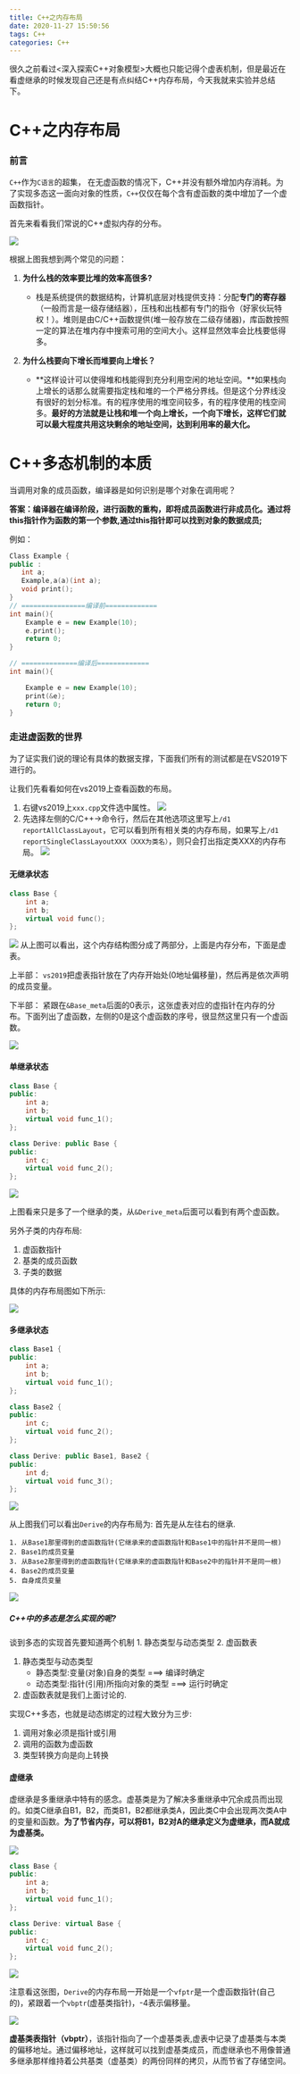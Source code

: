```yaml
---
title: C++之内存布局
date: 2020-11-27 15:50:56
tags: C++
categories: C++
---
```


很久之前看过<深入探索C++对象模型>大概也只能记得个虚表机制，但是最近在看虚继承的时候发现自己还是有点纠结C++内存布局，今天我就来实验并总结下。

<!--more-->

# C++之内存布局

### 前言

`C++`作为`C语言`的超集， 在无虚函数的情况下，C++并没有额外增加内存消耗。为了实现多态这一面向对象的性质，`C++`仅仅在每个含有虚函数的类中增加了一个虚函数指针。



首先来看看我们常说的C++虚拟内存的分布。

![](https://wooyooyoo-photo.oss-cn-hangzhou.aliyuncs.com/blog/2020/11/stack_heap.png)

根据上图我想到两个常见的问题：

1. **为什么栈的效率要比堆的效率高很多?**

   - 栈是系统提供的数据结构，计算机底层对栈提供支持：分配**专门的寄存器**（一般而言是一级存储结器），压栈和出栈都有专门的指令（好家伙玩特权！）。堆则是由C/C++函数提供(堆一般存放在二级存储器)，库函数按照一定的算法在堆内存中搜索可用的空间大小。这样显然效率会比栈要低得多。

     

2. **为什么栈要向下增长而堆要向上增长？**

   - **这样设计可以使得堆和栈能得到充分利用空闲的地址空间。**如果栈向上增长的话那么就需要指定栈和堆的一个严格分界线。但是这个分界线没有很好的划分标准。有的程序使用的堆空间较多，有的程序使用的栈空间多。**最好的方法就是让栈和堆一个向上增长，一个向下增长，这样它们就可以最大程度共用这块剩余的地址空间，达到利用率的最大化。**

# C++多态机制的本质

当调用对象的成员函数，编译器是如何识别是哪个对象在调用呢？



**答案：编译器在编译阶段，进行函数的重构，即将成员函数进行非成员化。通过将this指针作为函数的第一个参数,通过this指针即可以找到对象的数据成员;**



例如：

```C++
Class Example {
public :
   int a;
   Example,a(a)(int a);
   void print();
}
// ================编译前=============
int main(){
    Example e = new Example(10);
    e.print();
    return 0;
}

// ==============编译后=============
int main(){

    Example e = new Example(10);
    print(&e);
    return 0;
}
```

### 走进虚函数的世界

为了证实我们说的理论有具体的数据支撑，下面我们所有的测试都是在VS2019下进行的。



让我们先看看如何在vs2019上查看函数的布局。

1. 右键vs2019上`xxx.cpp`文件选中属性。
   ![](https://wooyooyoo-photo.oss-cn-hangzhou.aliyuncs.com/blog/2020/11/Snipaste_2020-11-27_11-10-09.png)
2. 先选择左侧的C/C++->命令行，然后在其他选项这里写上`/d1 reportAllClassLayout`，它可以看到所有相关类的内存布局，如果写上`/d1 reportSingleClassLayoutXXX（XXX为类名）`，则只会打出指定类XXX的内存布局。
   ![](https://wooyooyoo-photo.oss-cn-hangzhou.aliyuncs.com/blog/2020/11/Snipaste_2020-11-27_11-11-30.png)

#### 无继承状态

```C++
class Base {
	int a;
	int b;
	virtual void func();
};
```

![](https://wooyooyoo-photo.oss-cn-hangzhou.aliyuncs.com/blog/2020/11/Snipaste_2020-11-27_11-17-42.png)
从上图可以看出，这个内存结构图分成了两部分，上面是内存分布，下面是虚表。

上半部： `vs2019`把虚表指针放在了内存开始处(0地址偏移量)，然后再是依次声明的成员变量。

下半部： 紧跟在`&Base_meta`后面的0表示，这张虚表对应的虚指针在内存的分布。下面列出了虚函数，左侧的0是这个虚函数的序号，很显然这里只有一个虚函数。

![](https://wooyooyoo-photo.oss-cn-hangzhou.aliyuncs.com/blog/2020/11/vptr.png)

#### 单继承状态

```C++
class Base {
public:
	int a;
	int b;
	virtual void func_1();
};

class Derive: public Base {
public:
	int c;
	virtual void func_2();
};
```

![](https://wooyooyoo-photo.oss-cn-hangzhou.aliyuncs.com/blog/2020/11/Snipaste_2020-11-27_14-22-02.png)

上图看来只是多了一个继承的类，从`&Derive_meta`后面可以看到有两个虚函数。

另外子类的内存布局:

1. 虚函数指针
2. 基类的成员函数
3. 子类的数据

具体的内存布局图如下所示:

![](https://wooyooyoo-photo.oss-cn-hangzhou.aliyuncs.com/blog/2020/11/vptr2.png)

#### 多继承状态

```C++
class Base1 {
public:
	int a;
	int b;
	virtual void func_1();
};

class Base2 {
public:
	int c;
	virtual void func_2();
};

class Derive: public Base1, Base2 {
public:
	int d;
	virtual void func_3();
};
```

![](https://wooyooyoo-photo.oss-cn-hangzhou.aliyuncs.com/blog/2020/11/Snipaste_2020-11-27_14-41-42.png)

从上图我们可以看出`Derive`的内存布局为: 首先是从左往右的继承.

```
1. 从Base1那里得到的虚函数指针(它继承来的虚函数指针和Base1中的指针并不是同一根)
2. Base1的成员变量
3. 从Base2那里得到的虚函数指针(它继承来的虚函数指针和Base2中的指针并不是同一根)
4. Base2的成员变量
5. 自身成员变量
```

![](https://wooyooyoo-photo.oss-cn-hangzhou.aliyuncs.com/blog/2020/11/v_ptr3.png)

##### C++中的多态是怎么实现的呢?

谈到多态的实现首先要知道两个机制 1. 静态类型与动态类型 2. 虚函数表

1. 静态类型与动态类型
   - 静态类型:变量(对象)自身的类型 ===> 编译时确定
   - 动态类型:指针(引用)所指向对象的类型 ===> 运行时确定
2. 虚函数表就是我们上面讨论的.

实现C++多态，也就是动态绑定的过程大致分为三步: 

1. 调用对象必须是指针或引用 
2. 调用的函数为虚函数  
3. 类型转换方向是向上转换



####  虚继承

虚继承是多重继承中特有的感念。虚基类是为了解决多重继承中冗余成员而出现的。如类C继承自B1，B2，而类B1，B2都继承类A，因此类C中会出现两次类A中的变量和函数。**为了节省内存，可以将B1，B2对A的继承定义为虚继承，而A就成为虚基类。**

![](https://wooyooyoo-photo.oss-cn-hangzhou.aliyuncs.com/blog/2020/11/v_hire.png)



```C++
class Base {
public:
	int a;
	int b;
	virtual void func_1();
};

class Derive: virtual Base {
public:
	int c;
	virtual void func_2();
};
```

![](https://wooyooyoo-photo.oss-cn-hangzhou.aliyuncs.com/blog/2020/11/Snipaste_2020-11-27_15-14-27.png)

注意看这张图，`Derive`的内存布局一开始是一个`vfptr`是一个虚函数指针(自己的)，紧跟着一个`vbptr`(虚基类指针)，-4表示偏移量。

![](https://wooyooyoo-photo.oss-cn-hangzhou.aliyuncs.com/blog/2020/11/v_ptr4.png)

**虚基类表指针（vbptr）**，该指针指向了一个虚基类表,虚表中记录了虚基类与本类的偏移地址。通过偏移地址，这样就可以找到虚基类成员，而虚继承也不用像普通多继承那样维持着公共基类（虚基类）的两份同样的拷贝，从而节省了存储空间。

